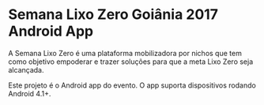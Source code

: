 Semana Lixo Zero Goiânia 2017 Android App
=========================================

A Semana Lixo Zero é uma plataforma mobilizadora por nichos que tem como objetivo empoderar e trazer soluções para que a meta Lixo Zero seja alcançada.

Este projeto é o Android app do evento. O app suporta dispositivos rodando Android 4.1+.
